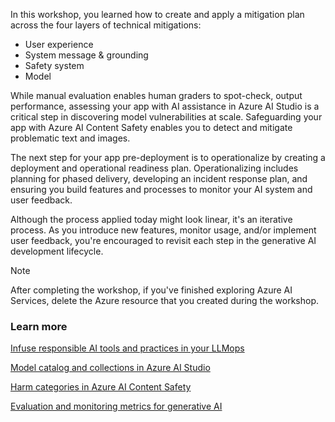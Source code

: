 In this workshop, you learned how to create and apply a mitigation plan across the four layers of technical mitigations:
 
- User experience
- System message & grounding
- Safety system
- Model 

While manual evaluation enables human graders to spot-check, output performance, assessing your app with AI assistance in Azure AI Studio is a critical step in discovering model vulnerabilities at scale. Safeguarding your app with Azure AI Content Safety enables you to detect and mitigate problematic text and images. 

The next step for your app pre-deployment is to operationalize by creating a deployment and operational readiness plan. Operationalizing includes planning for phased delivery, developing an incident response plan, and ensuring you build features and processes to monitor your AI system and user feedback.

Although the process applied today might look linear, it's an iterative process. As you introduce new features, monitor usage, and/or implement user feedback, you're encouraged to revisit each step in the generative AI development lifecycle.

> [!NOTE]
> After completing the workshop, if you've finished exploring Azure AI Services, delete the Azure resource that you created during the workshop.

### Learn more

[Infuse responsible AI tools and practices in your LLMops](https://azure.microsoft.com/blog/infuse-responsible-ai-tools-and-practices-in-your-llmops/)

[Model catalog and collections in Azure AI Studio](/azure/ai-studio/how-to/model-catalog-overview)

[Harm categories in Azure AI Content Safety](/azure/ai-services/content-safety/concepts/harm-categories)

[Evaluation and monitoring metrics for generative AI](/azure/ai-studio/concepts/evaluation-metrics-built-in)
